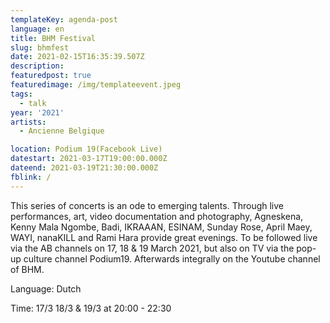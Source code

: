 ```yaml
---
templateKey: agenda-post
language: en
title: BHM Festival
slug: bhmfest
date: 2021-02-15T16:35:39.507Z
description:
featuredpost: true
featuredimage: /img/templateevent.jpeg
tags:
  - talk
year: '2021'
artists:
  - Ancienne Belgique

location: Podium 19(Facebook Live)
datestart: 2021-03-17T19:00:00.000Z
dateend: 2021-03-19T21:30:00.000Z
fblink: /
---
```


This series of concerts is an ode to emerging talents. Through live performances, art, video documentation and photography, Agneskena, Kenny Mala Ngombe, Badi, IKRAAAN, ESINAM, Sunday Rose, April Maey, WAYI, nanaKILL and Rami Hara provide great evenings. To be followed live via the AB channels on 17, 18 & 19 March 2021, but also on TV via the pop-up culture channel Podium19. Afterwards integrally on the Youtube channel of BHM.

Language: Dutch



Time: 17/3 18/3 & 19/3 at 20:00 - 22:30
